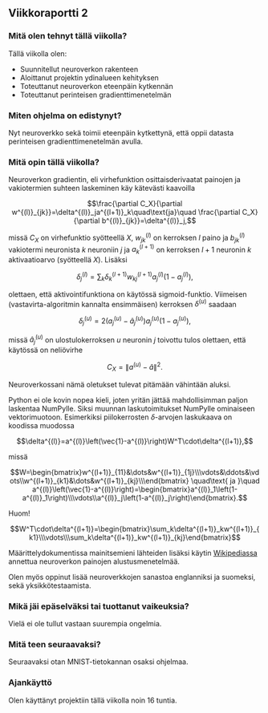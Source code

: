 ## Viikkoraportti 2

### Mitä olen tehnyt tällä viikolla?
Tällä viikolla olen:
* Suunnitellut neuroverkon rakenteen
* Aloittanut projektin ydinalueen kehityksen
* Toteuttanut neuroverkon eteenpäin kytkennän
* Toteuttanut perinteisen gradienttimenetelmän

### Miten ohjelma on edistynyt?
Nyt neuroverkko sekä toimii eteenpäin kytkettynä, että oppii datasta perinteisen gradienttimenetelmän avulla.

### Mitä opin tällä viikolla?
Neuroverkon gradientin, eli virhefunktion osittaisderivaatat painojen ja vakiotermien suhteen laskeminen käy kätevästi kaavoilla
```math
\frac{\partial C_X}{\partial w^{(l)}_{jk}}=\delta^{(l)}_ja^{(l+1)}_k\quad\text{ja}\quad
\frac{\partial C_X}{\partial b^{(l)}_{jk}}=\delta^{(l)}_j,
```
missä $` C_X `$ on virhefunktio syötteellä $` X `$, $` w^{(l)}_{jk} `$ on kerroksen $` l `$ paino ja $` b^{(l)}_{jk} `$ vakiotermi neuronista $` k `$ neuroniin $` j `$ ja $`a^{(l+1)}_k `$ on
kerroksen $` l + 1 `$ neuronin $` k `$ aktivaatioarvo (syötteellä $` X `$). Lisäksi
```math
\delta^{(l)}_j=\sum_k\delta^{(l+1)}_kw^{(l+1)}_{kj}a^{(l)}_j\left(1-a^{(l)}_j\right),
```
olettaen, että aktivointifunktiona on käytössä sigmoid-funktio. Viimeisen (vastavirta-algoritmin kannalta ensimmäisen) kerroksen $` \delta^{(u)} `$ saadaan
```math
\delta^{(u)}_j=2\left(a^{(u)}_j-\hat{a}^{(u)}_j\right)a^{(u)}_j\left(1-a^{(u)}_j\right),
```
missä $` \hat{a}^{(u)}_j `$ on ulostulokerroksen $` u `$ neuronin $` j `$ toivottu tulos olettaen, että käytössä on neliövirhe
```math
C_X=\|a^{(u)}-\hat{a}\|^2.
```
Neuroverkossani nämä oletukset tulevat pitämään vähintään aluksi.

Python ei ole kovin nopea kieli, joten yritän jättää mahdollisimman paljon laskentaa NumPylle. Siksi muunnan laskutoimitukset NumPylle ominaiseen vektorimuotoon. Esimerkiksi piilokerrosten $` \delta `$-arvojen laskukaava on koodissa muodossa
```math
\delta^{(l)}=a^{(l)}\left(\vec{1}-a^{(l)}\right)W^T\cdot\delta^{(l+1)},
```
missä 
```math
W=\begin{bmatrix}w^{(l+1)}_{11}&\dots&w^{(l+1)}_{1j}\\\vdots&\ddots&\vdots\\w^{(l+1)}_{k1}&\dots&w^{(l+1)}_{kj}\\\end{bmatrix}
\quad\text{ ja }\quad a^{(l)}\left(\vec{1}-a^{(l)}\right)=\begin{bmatrix}a^{(l)}_1\left(1-a^{(l)}_1\right)\\\vdots\\a^{(l)}_j\left(1-a^{(l)}_j\right)\end{bmatrix}.
```
Huom!
```math
W^T\cdot\delta^{(l+1)}=\begin{bmatrix}\sum_k\delta^{(l+1)}_kw^{(l+1)}_{k1}\\\vdots\\\sum_k\delta^{(l+1)}_kw^{(l+1)}_{kj}\end{bmatrix}
```

Määrittelydokumentissa mainitsemieni lähteiden lisäksi käytin [Wikipediassa](https://en.wikipedia.org/wiki/Weight_initialization) annettua neuroverkon painojen alustusmenetelmää.

Olen myös oppinut lisää neuroverkkojen sanastoa englanniksi ja suomeksi, sekä yksikkötestaamista.

### Mikä jäi epäselväksi tai tuottanut vaikeuksia?
Vielä ei ole tullut vastaan suurempia ongelmia.

### Mitä teen seuraavaksi?
Seuraavaksi otan MNIST-tietokannan osaksi ohjelmaa.

### Ajankäyttö
Olen käyttänyt projektiin tällä viikolla noin 16 tuntia.
